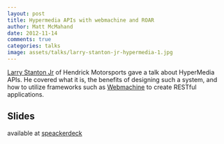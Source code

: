 ```yaml
---
layout: post
title: Hypermedia APIs with webmachine and ROAR
author: Matt McMahand
date: 2012-11-14
comments: true
categories: talks
image: assets/talks/larry-stanton-jr-hypermedia-1.jpg
---
```


[Larry Stanton Jr](http://www.twitter.com/statonjr) of Hendrick Motorsports gave a talk about HyperMedia APIs. He covered what it is, the benefits of designing such a system, and how to utilize frameworks such as [Webmachine](https://github.com/basho/webmachine) to create RESTful applications.

## Slides

available at [speackerdeck](https://speakerdeck.com/statonjr/hypermedia-apis-with-webmachine-and-roar)
